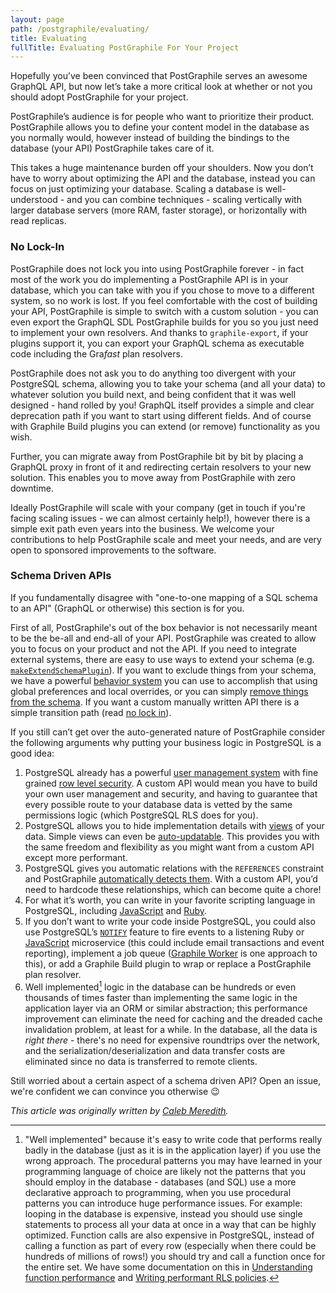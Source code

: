 ```yaml
---
layout: page
path: /postgraphile/evaluating/
title: Evaluating
fullTitle: Evaluating PostGraphile For Your Project
---
```


Hopefully you’ve been convinced that PostGraphile serves an awesome GraphQL API,
but now let’s take a more critical look at whether or not you should adopt
PostGraphile for your project.

PostGraphile’s audience is for people who want to prioritize their product.
PostGraphile allows you to define your content model in the database as you
normally would, however instead of building the bindings to the database (your
API) PostGraphile takes care of it.

This takes a huge maintenance burden off your shoulders. Now you don’t have to
worry about optimizing the API and the database, instead you can focus on just
optimizing your database. Scaling a database is well-understood - and you can
combine techniques - scaling vertically with larger database servers (more RAM,
faster storage), or horizontally with read replicas.

### No Lock-In

PostGraphile does not lock you into using PostGraphile forever - in fact most of
the work you do implementing a PostGraphile API is in your database, which you
can take with you if you chose to move to a different system, so no work is
lost. If you feel comfortable with the cost of building your API, PostGraphile
is simple to switch with a custom solution - you can even export the GraphQL SDL
PostGraphile builds for you so you just need to implement your own resolvers.
And thanks to `graphile-export`, if your plugins support it, you can export
your GraphQL schema as executable code including the Gra*fast* plan resolvers.

PostGraphile does not ask you to do anything too divergent with your PostgreSQL
schema, allowing you to take your schema (and all your data) to whatever
solution you build next, and being confident that it was well designed - hand
rolled by you! GraphQL itself provides a simple and clear deprecation path if
you want to start using different fields. And of course with Graphile Build
plugins you can extend (or remove) functionality as you wish.

Further, you can migrate away from PostGraphile bit by bit by placing a GraphQL
proxy in front of it and redirecting certain resolvers to your new solution.
This enables you to move away from PostGraphile with zero downtime.

Ideally PostGraphile will scale with your company (get in touch if you're
facing scaling issues - we can almost certainly help!), however there is a
simple exit path even years into the business. We welcome your contributions to
help PostGraphile scale and meet your needs, and are very open to sponsored
improvements to the software.

### Schema Driven APIs

If you fundamentally disagree with "one-to-one mapping of a SQL schema to an
API" (GraphQL or otherwise) this section is for you.

First of all, PostGraphile's out of the box behavior is not necessarily meant
to be the be-all and end-all of your API. PostGraphile was created to allow you
to focus on your product and not the API. If you need to integrate external
systems, there are easy to use ways to extend your schema (e.g.
[`makeExtendSchemaPlugin`](./make-extend-schema-plugin)). If you want to
exclude things from your schema, we have a powerful [behavior
system](./behavior) you can use to accomplish that using global preferences and
local overrides, or you can simply [remove things from the
schema](./extending-raw#removing-things-from-the-schema). If you want a custom
manually written API there is a simple transition path (read [no lock
in](#no-lock-in)).

If you still can’t get over the auto-generated nature of PostGraphile consider
the following arguments why putting your business logic in PostgreSQL is a good
idea:

1.  PostgreSQL already has a powerful [user management system][user-management]
    with fine grained [row level security][row-level-security]. A custom API
    would mean you have to build your own user management and security, and
    having to guarantee that every possible route to your database data is
    vetted by the same permissions logic (which PostgreSQL RLS does for you).
2.  PostgreSQL allows you to hide implementation details with [views][pg-views]
    of your data. Simple views can even be [auto-updatable][pg-udpatable-views].
    This provides you with the same freedom and flexibility as you might want
    from a custom API except more performant.
3.  PostgreSQL gives you automatic relations with the `REFERENCES` constraint
    and PostGraphile [automatically detects them](./tables/relations.md). With a custom
    API, you’d need to hardcode these relationships, which can become quite a
    chore!
4.  For what it’s worth, you can write in your favorite scripting language in
    PostgreSQL, including [JavaScript][js-in-pg] and [Ruby][ruby-in-pg].
5.  If you don’t want to write your code inside PostgreSQL, you could also use
    PostgreSQL’s [`NOTIFY`][pg-notify] feature to fire events to a listening
    Ruby or [JavaScript][node-pg-notify] microservice (this could include email
    transactions and event reporting), implement a job queue ([Graphile
    Worker](https://github.com/graphile/worker) is one approach to this), or
    add a Graphile Build plugin to wrap or replace a PostGraphile plan
    resolver.
6.  Well implemented[^1] logic in the database can be hundreds or even thousands
    of times faster than implementing the same logic in the application layer
    via an ORM or similar abstraction; this performance improvement can
    eliminate the need for caching and the dreaded cache invalidation problem,
    at least for a while. In the database, all the data is _right there_ -
    there's no need for expensive roundtrips over the network, and the
    serialization/deserialization and data transfer costs are eliminated since
    no data is transferred to remote clients.

Still worried about a certain aspect of a schema driven API? Open an issue,
we're confident we can convince you otherwise 😉

[^1]:
    "Well implemented" because it's easy to write code that performs really
    badly in the database (just as it is in the application layer) if you use the
    wrong approach. The procedural patterns you may have learned in your
    programming language of choice are likely not the patterns that you should
    employ in the database - databases (and SQL) use a more declarative approach to
    programming, when you use procedural patterns you can introduce huge
    performance issues. For example: looping in the database is expensive, instead
    you should use single statements to process all your data at once in a way that
    can be highly optimized. Function calls are also expensive in PostgreSQL,
    instead of calling a function as part of every row (especially when there could
    be hundreds of millions of rows!) you should try and call a function once for
    the entire set. We have some documentation on this in [Understanding function
    performance](./functions#understanding-function-performance) and [Writing
    performant RLS policies](./required-knowledge#writing-performant-rls-policies).

[user-management]: http://www.postgresql.org/docs/current/static/user-manag.html
[row-level-security]: http://www.postgresql.org/docs/current/static/ddl-rowsecurity.html
[pg-views]: http://www.postgresql.org/docs/current/static/sql-createview.html
[pg-udpatable-views]: http://www.postgresql.org/docs/current/static/sql-createview.html#SQL-CREATEVIEW-UPDATABLE-VIEWS
[js-in-pg]: https://blog.heroku.com/archives/2013/6/5/javascript_in_your_postgres
[ruby-in-pg]: https://github.com/knu/postgresql-plruby
[pg-notify]: http://www.postgresql.org/docs/current/static/sql-notify.html
[node-pg-notify]: https://www.npmjs.com/package/pg-pubsub

_This article was originally written by
[Caleb Meredith](https://twitter.com/calebmer)._
